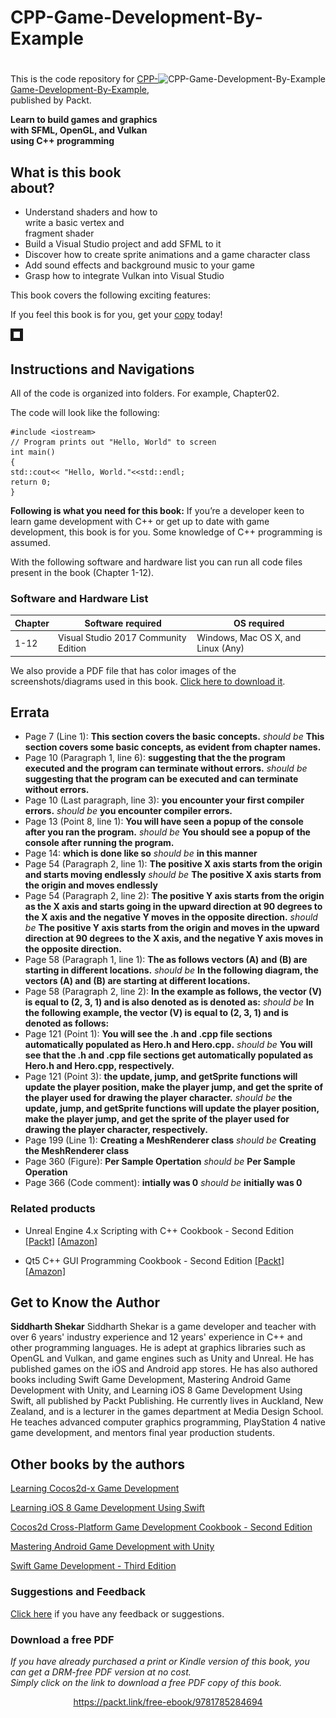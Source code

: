 # CPP-Game-Development-By-Example

# 

<a href="https://www.packtpub.com/web-development/c-game-development-example?utm_source=github&utm_medium=repository&utm_campaign="><img src="https://www.packtpub.com/media/catalog/product/cache/e4d64343b1bc593f1c5348fe05efa4a6/9/7/9781789535303_cover.png" alt="CPP-Game-Development-By-Example" height="256px" align="right"></a>

This is the code repository for [CPP-Game-Development-By-Example](https://www.packtpub.com/web-development/c-game-development-example?utm_source=Github&utm_medium=Repository&utm_campaign=9781789535303), published by Packt.

**Learn to build games and graphics with SFML, OpenGL, and Vulkan using C++ programming**

## What is this book about?
* Understand shaders and how to write a basic vertex and fragment shader
* Build a Visual Studio project and add SFML to it
* Discover how to create sprite animations and a game character class
* Add sound effects and background music to your game
* Grasp how to integrate Vulkan into Visual Studio

This book covers the following exciting features:


If you feel this book is for you, get your [copy](https://www.amazon.com/dp/1789535301) today!

<a href="https://www.packtpub.com/?utm_source=github&utm_medium=banner&utm_campaign=GitHubBanner"><img src="https://raw.githubusercontent.com/PacktPublishing/GitHub/master/GitHub.png" 
alt="https://www.packtpub.com/" border="5" /></a>

## Instructions and Navigations
All of the code is organized into folders. For example, Chapter02.

The code will look like the following:
```
#include <iostream>
// Program prints out "Hello, World" to screen
int main()
{
std::cout<< "Hello, World."<<std::endl;
return 0;
}
```

**Following is what you need for this book:**
If you’re a developer keen to learn game development with C++ or get up to date with game development, this book is for you. Some knowledge of C++ programming is assumed.

With the following software and hardware list you can run all code files present in the book (Chapter 1-12).
### Software and Hardware List
| Chapter | Software required | OS required |
| -------- | ------------------------------------ | ----------------------------------- |
| 1-12 | Visual Studio 2017 Community Edition | Windows, Mac OS X, and Linux (Any) |


We also provide a PDF file that has color images of the screenshots/diagrams used in this book. [Click here to download it](https://www.packtpub.com/sites/default/files/downloads/9781789535303_ColorImages.pdf).

## Errata
* Page 7 (Line 1): **This section covers the basic concepts.** _should be_ **This section covers some basic concepts, as evident from chapter names.** 
* Page 10 (Paragraph 1, line 6): **suggesting that the the program executed and the program can terminate without errors.** _should be_ **suggesting that the program can be executed and can terminate without errors.**
* Page 10 (Last paragraph, line 3): **you encounter your first compiler errors.** _should be_ **you encounter compiler errors.** 
* Page 13 (Point 8, line 1): **You will have seen a popup of the console after you ran the program.** _should be_ **You should see a popup of the console after running the program.**
* Page 14: **which is done like so** _should be_ **in this manner**
* Page 54 (Paragraph 2, line 1): **The positive X axis starts from the origin and starts moving endlessly** _should be_ **The positive X axis starts from the origin and moves endlessly**
* Page 54 (Paragraph 2, line 2): **The positive Y axis starts from the origin as the X axis and starts going in the upward direction at 90 degrees to the X axis and the negative Y moves in the opposite direction.** _should be_ **The positive Y axis starts from the origin and moves in the upward direction at 90 degrees to the X axis, and the negative Y axis moves in the opposite direction.**
* Page 58 (Paragraph 1, line 1): **The as follows vectors (A) and (B) are starting in different locations.** _should be_ **In the following diagram, the vectors (A) and (B) are starting at different locations.**
* Page 58 (Paragraph 2, line 2): **In the example as follows, the vector (V) is equal to (2, 3, 1) and is also denoted as is denoted as:** _should be_ **In the following example, the vector (V) is equal to (2, 3, 1) and is denoted as follows:**
* Page 121 (Point 1): **You will see the .h and .cpp file sections automatically populated as Hero.h and Hero.cpp.** _should be_ **You will see that the .h and .cpp file sections get automatically populated as Hero.h and Hero.cpp, respectively.**
* Page 121 (Point 3): **the update, jump, and getSprite functions will update the player position, make the player jump, and get the sprite of the player used for drawing the player character.** _should be_ **the update, jump, and getSprite functions will update the player position, make the player jump, and get the sprite of the player used for drawing the player character, respectively.**
* Page 199 (Line 1): **Creating a MeshRenderer class** _should be_ **Creating the MeshRenderer class**
* Page 360 (Figure): **Per Sample Opertation** _should be_ **Per Sample Operation**
* Page 366 (Code comment): **intially was 0** _should be_ **initially was 0**

### Related products
* Unreal Engine 4.x Scripting with C++ Cookbook - Second Edition  [[Packt]](https://prod.packtpub.com/in/application-development/qt5-c-gui-programming-cookbook-second-edition?utm_source=github&utm_medium=repository&utm_campaign=) [[Amazon]](https://www.amazon.com/dp/1789809509)

* Qt5 C++ GUI Programming Cookbook - Second Edition  [[Packt]](https://prod.packtpub.com/in/game-development/unreal-engine-4x-scripting-c-cookbook-second-edition?utm_source=github&utm_medium=repository&utm_campaign=) [[Amazon]](https://www.amazon.com/dp/1789803829)

## Get to Know the Author
**Siddharth Shekar**
Siddharth Shekar is a game developer and teacher with over 6 years' industry experience and 12 years' experience in C++ and other programming languages. He is adept at graphics libraries such as OpenGL and Vulkan, and game engines such as Unity and Unreal. He has published games on the iOS and Android app stores. He has also authored books including Swift Game Development, Mastering Android Game Development with Unity, and Learning iOS 8 Game Development Using Swift, all published by Packt Publishing. He currently lives in Auckland, New Zealand, and is a lecturer in the games department at Media Design School. He teaches advanced computer graphics programming, PlayStation 4 native game development, and mentors final year production students.

## Other books by the authors
[Learning Cocos2d-x Game Development](https://www.packtpub.com/game-development/learning-cocos2d-x-game-development?utm_source=github&utm_medium=repository&utm_campaign=9781783988266 )

[Learning iOS 8 Game Development Using Swift](https://www.packtpub.com/game-development/learning-ios-8-game-development-using-swift?utm_source=github&utm_medium=repository&utm_campaign=9781784393557 )

[Cocos2d Cross-Platform Game Development Cookbook - Second Edition](https://www.packtpub.com/game-development/cocos2d-cross-platform-game-development-cookbook-second-edition?utm_source=github&utm_medium=repository&utm_campaign=9781784393236 )

[Mastering Android Game Development with Unity](https://www.packtpub.com/game-development/mastering-android-game-development-unity?utm_source=github&utm_medium=repository&utm_campaign=9781783550777 )

[Swift Game Development - Third Edition](https://www.packtpub.com/game-development/swift-game-development-third-edition?utm_source=github&utm_medium=repository&utm_campaign=9781788471152 )

### Suggestions and Feedback
[Click here](https://docs.google.com/forms/d/e/1FAIpQLSdy7dATC6QmEL81FIUuymZ0Wy9vH1jHkvpY57OiMeKGqib_Ow/viewform) if you have any feedback or suggestions.
### Download a free PDF

 <i>If you have already purchased a print or Kindle version of this book, you can get a DRM-free PDF version at no cost.<br>Simply click on the link to download a free PDF copy of this book.</i>
<p align="center"> <a href="https://packt.link/free-ebook/9781785284694">https://packt.link/free-ebook/9781785284694 </a> </p>